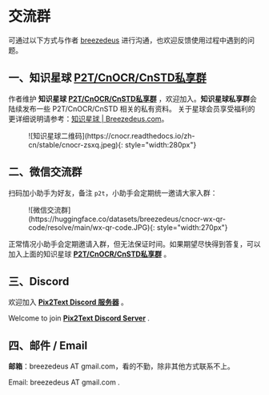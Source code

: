 
# 交流群 
可通过以下方式与作者 [breezedeus](https://github.com/breezedeus) 进行沟通，也欢迎反馈使用过程中遇到的问题。

## 一、知识星球 [**P2T/CnOCR/CnSTD私享群**](https://t.zsxq.com/FEYZRJQ) 

作者维护 **知识星球** [**P2T/CnOCR/CnSTD私享群**](https://t.zsxq.com/FEYZRJQ) ，欢迎加入。**知识星球私享群**会陆续发布一些 P2T/CnOCR/CnSTD 相关的私有资料。
关于星球会员享受福利的更详细说明请参考：[知识星球 | Breezedeus.com](https://www.breezedeus.com/article/zsxq)。

<figure markdown>
![知识星球二维码](https://cnocr.readthedocs.io/zh-cn/stable/cnocr-zsxq.jpeg){: style="width:280px"}
</figure>


## 二、微信交流群

扫码加小助手为好友，备注 `p2t`，小助手会定期统一邀请大家入群：

<figure markdown>
![微信交流群](https://huggingface.co/datasets/breezedeus/cnocr-wx-qr-code/resolve/main/wx-qr-code.JPG){: style="width:270px"}
</figure>

正常情况小助手会定期邀请入群，但无法保证时间。如果期望尽快得到答复，可以加入上面的知识星球 [**P2T/CnOCR/CnSTD私享群**](https://t.zsxq.com/FEYZRJQ) 。


## 三、Discord

欢迎加入 [**Pix2Text Discord 服务器**](https://discord.gg/GgD87WM8Tf) 。

Welcome to join [**Pix2Text Discord Server**](https://discord.gg/GgD87WM8Tf) .


## 四、邮件 / Email

**邮箱**：breezedeus AT gmail.com，看的不勤，除非其他方式联系不上。

Email: breezedeus AT gmail.com .
